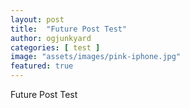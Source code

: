 ```yaml
---
layout: post
title:  "Future Post Test"
author: ogjunkyard
categories: [ test ]
image: "assets/images/pink-iphone.jpg"
featured: true
---
```

Future Post Test
